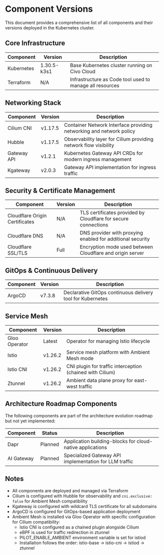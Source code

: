 # Component Versions

This document provides a comprehensive list of all components and their versions deployed in the Kubernetes cluster.

## Core Infrastructure

| Component | Version | Description |
|-----------|---------|-------------|
| Kubernetes | 1.30.5-k3s1 | Base Kubernetes cluster running on Civo Cloud |
| Terraform | N/A | Infrastructure as Code tool used to manage all resources |

## Networking Stack

| Component | Version | Description |
|-----------|---------|-------------|
| Cilium CNI | v1.17.5 | Container Network Interface providing networking and network policy |
| Hubble | v1.17.5 | Observability layer for Cilium providing network flow visibility |
| Gateway API | v1.2.1 | Kubernetes Gateway API CRDs for modern ingress management |
| Kgateway | v2.0.3 | Gateway API implementation for ingress traffic |

## Security & Certificate Management

| Component | Version | Description |
|-----------|---------|-------------|
| Cloudflare Origin Certificates | N/A | TLS certificates provided by Cloudflare for secure connections |
| Cloudflare DNS | N/A | DNS provider with proxying enabled for additional security |
| Cloudflare SSL/TLS | Full | Encryption mode used between Cloudflare and origin server |

## GitOps & Continuous Delivery

| Component | Version | Description |
|-----------|---------|-------------|
| ArgoCD | v7.3.8 | Declarative GitOps continuous delivery tool for Kubernetes |

## Service Mesh

| Component | Version | Description |
|-----------|---------|-------------|
| Gloo Operator | Latest | Operator for managing Istio lifecycle |
| Istio | v1.26.2 | Service mesh platform with Ambient Mesh mode |
| Istio CNI | v1.26.2 | CNI plugin for traffic interception (chained with Cilium) |
| Ztunnel | v1.26.2 | Ambient data plane proxy for east-west traffic |

## Architecture Roadmap Components

The following components are part of the architecture evolution roadmap but not yet implemented:

| Component | Status | Description |
|-----------|--------|-------------|
| Dapr | Planned | Application building-blocks for cloud-native applications |
| AI Gateway | Planned | Specialized Gateway API implementation for LLM traffic |

## Notes

- All components are deployed and managed via Terraform
- Cilium is configured with Hubble for observability and `cni.exclusive: false` for Ambient Mesh compatibility
- Kgateway is configured with wildcard TLS certificate for all subdomains
- ArgoCD is configured for GitOps-based application deployment
- Ambient Mesh is installed via Gloo Operator with specific configuration for Cilium compatibility:
  - Istio CNI is configured as a chained plugin alongside Cilium
  - eBPF is used for traffic redirection in ztunnel
  - PILOT_ENABLE_AMBIENT environment variable is set for istiod
  - Installation follows the order: istio-base → istio-cni → istiod → ztunnel
